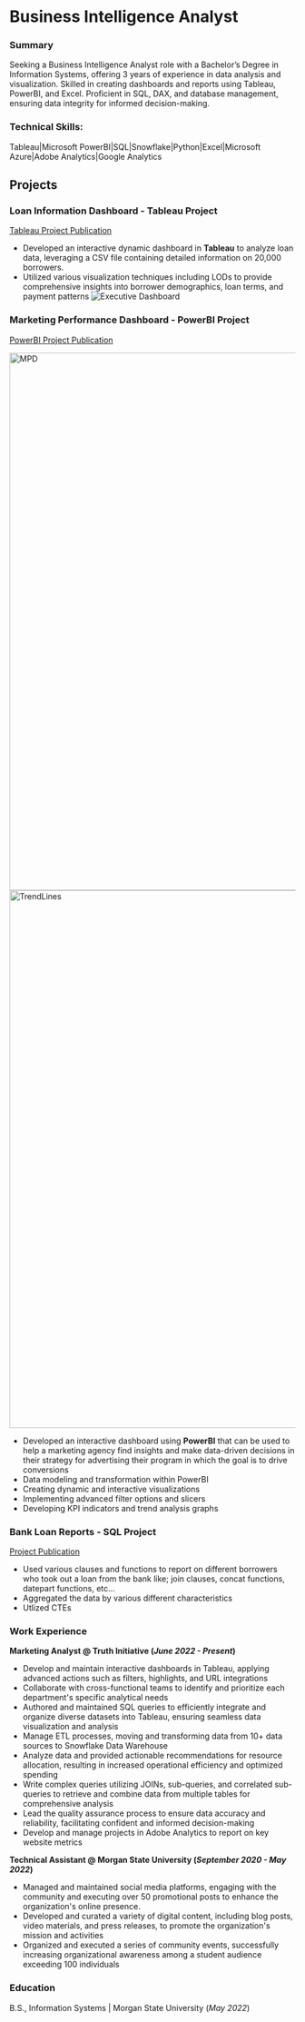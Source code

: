 # Business Intelligence Analyst 

### Summary
Seeking a Business Intelligence Analyst role with a Bachelor’s Degree in Information Systems, offering 3 years of experience in data analysis and visualization. Skilled in creating dashboards and reports using Tableau, PowerBI, and Excel. Proficient in SQL, DAX, and database management, ensuring data integrity for informed decision-making.

### Technical Skills: 
Tableau|Microsoft PowerBI|SQL|Snowflake|Python|Excel|Microsoft Azure|Adobe Analytics|Google Analytics

## Projects
### Loan Information Dashboard - Tableau Project 
[Tableau Project Publication](https://public.tableau.com/app/profile/sampson.okereke/viz/LoanInformationDashboard/ExecutiveDashboard#1)

- Developed an interactive dynamic dashboard in **Tableau** to analyze loan data, leveraging a CSV file containing detailed information on 20,000 borrowers.
- Utilized various visualization techniques including LODs to provide comprehensive insights into borrower demographics, loan terms, and payment patterns
![Executive Dashboard](https://github.com/sampsoncco/SOkerekePortfolio/assets/122312933/cdb60e5b-2fad-49cf-9393-0deea0b8f10b)

### Marketing Performance Dashboard - PowerBI Project
[PowerBI Project Publication](https://app.powerbi.com/groups/me/reports/a2720035-35e6-49cc-bb55-cb14db925643/70a8d4b6aaf6db76ef96?experience=power-bi)

<img width="947" alt="MPD" src="https://github.com/sampsoncco/SOkerekePortfolio/assets/122312933/ef124fbf-3c72-431a-a1b4-c65136ac0f93">
<img width="947" alt="TrendLines" src="https://github.com/sampsoncco/SOkerekePortfolio/assets/122312933/76e50def-ff3c-41a6-9903-338bb50ea26d">

- Developed an interactive dashboard using **PowerBI** that can be used to help a marketing agency find insights and make data-driven decisions in their strategy for advertising their program in which the goal is to drive conversions
- Data modeling and transformation within PowerBI
- Creating dynamic and interactive visualizations
- Implementing advanced filter options and slicers
- Developing KPI indicators and trend analysis graphs

### Bank Loan Reports - SQL Project 
[Project Publication](https://github.com/sampsoncco/Sampson-Okereke-SQL-Portfolio-/blob/main/Bank%20Loan%20Reports.sql)

- Used various clauses and functions to report on different borrowers who took out a loan from the bank like; join clauses, concat functions, datepart functions, etc...
- Aggregated the data by various different characteristics
- Utlized CTEs

### Work Experience
**Marketing Analyst @ Truth Initiative (_June 2022 - Present_)**
- Develop and maintain interactive dashboards in Tableau, applying advanced actions such as filters, highlights, and URL integrations
- Collaborate with cross-functional teams to identify and prioritize each department's specific analytical needs
- Authored and maintained SQL queries to efficiently integrate and organize diverse datasets into Tableau, ensuring
seamless data visualization and analysis
- Manage ETL processes, moving and transforming data from 10+ data sources to Snowflake Data Warehouse
- Analyze data and provided actionable recommendations for resource allocation, resulting in increased operational
efficiency and optimized spending
- Write complex queries utilizing JOINs, sub-queries, and correlated sub-queries to retrieve and combine data from
multiple tables for comprehensive analysis
- Lead the quality assurance process to ensure data accuracy and reliability, facilitating confident and informed
decision-making
- Develop and manage projects in Adobe Analytics to report on key website metrics

**Technical Assistant @ Morgan State University (_September 2020 - May 2022_)**
-	Managed and maintained social media platforms, engaging with the community and executing over 50 promotional posts to enhance the organization's online presence.
-	Developed and curated a variety of digital content, including blog posts, video materials, and press releases, to promote the organization's mission and activities
-	Organized and executed a series of community events, successfully increasing organizational awareness among a student audience exceeding 100 individuals

### Education
B.S., Information Systems | Morgan State University (_May 2022_)
